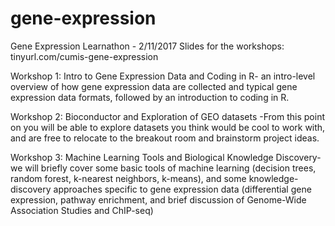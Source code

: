 # gene-expression
Gene Expression Learnathon - 2/11/2017
Slides for the workshops: tinyurl.com/cumis-gene-expression

Workshop 1: Intro to Gene Expression Data and Coding in R- an intro-level overview of how gene expression data are collected and typical gene expression data formats, followed by an introduction to coding in R.

Workshop 2: Bioconductor and Exploration of GEO datasets -From this point on you will be able to explore datasets you think would be cool to work with, and are free to relocate to the breakout room and brainstorm project ideas. 

Workshop 3: Machine Learning Tools and Biological Knowledge Discovery- we will briefly cover some basic tools of machine learning (decision trees, random forest, k-nearest neighbors, k-means), and some knowledge-discovery approaches specific to gene expression data (differential gene expression, pathway enrichment, and brief discussion of Genome-Wide Association Studies and ChIP-seq)
